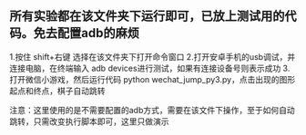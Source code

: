 ## 所有实验都在该文件夹下运行即可，已放上测试用的代码。免去配置adb的麻烦

1.按住 shift+右键  选择在该文件夹下打开命令窗口
2.打开安卓手机的usb调试，并连接电脑，在终端输入 adb devices进行测试，如果有连接设备号则表示成功
3.打开微信小游戏，然后运行代码 python wechat_jump_py3.py，点击出现的图形起点和终点，棋子自动跳转

注意：这里使用的是不需要配置的adb方式，需要在该文件下操作，至于如何自动跳转，只需改变执行脚本即可，这里只做演示
